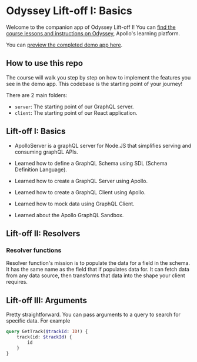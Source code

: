 # Odyssey Lift-off I: Basics

Welcome to the companion app of Odyssey Lift-off I! You can [find the course lessons and instructions on Odyssey](https://odyssey.apollographql.com/lift-off-part1), Apollo's learning platform.

You can [preview the completed demo app here](https://lift-off-client-demo.netlify.app/).

## How to use this repo

The course will walk you step by step on how to implement the features you see in the demo app. This codebase is the starting point of your journey!

There are 2 main folders:

- `server`: The starting point of our GraphQL server.
- `client`: The starting point of our React application.


## Lift-off I: Basics

* ApolloServer is a graphQL server for Node.JS that simplifies serving and consuming graphQL APIs.

* Learned how to define a GraphQL Schema using SDL (Schema Definition Language).

* Learned how to create a GraphQL Server using Apollo.

* Learned how to create a GraphQL Client using Apollo.

* Learned how to mock data using GraphQL Client.

* Learned about the Apollo GraphQL Sandbox.


## Lift-off II: Resolvers

### Resolver functions

Resolver function's mission is to populate the data for a field in the schema. It has the same name as the field
that if populates data for. It can fetch data from any data source, then transforms that data into the shape your client requires.

## Lift-off III: Arguments

Pretty straightforward. You can pass arguments to a query to search for specific data. 
For example 

```GraphQL
query GetTrack($trackId: ID!) {
    track(id: $trackId) {
        id
    }
}
```
